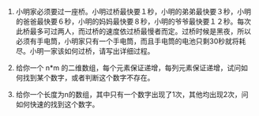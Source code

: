 
1. 小明家必须要过一座桥。小明过桥最快要１秒，小明的弟弟最快要３秒，小明的爸爸最快要６秒，小明的妈妈最快要８秒，小明的爷爷最快要１２秒。每次此桥最多可过两人，而过桥的速度依过桥最慢者而定。过桥时候是黑夜，所以必须有手电筒，小明家只有一个手电筒，而且手电筒的电池只剩30秒就将耗尽。小明一家该如何过桥，请写出详细过程。

2. 给你一个 n*m 的二维数组，每个元素保证递增，每列元素保证递增，试问如何找到某个数字，或者判断这个数字不存在。


3. 给你一个长度为n的数组，其中只有一个数字出现了1次，其他均出现2次，问如何快速的找到这个数字。